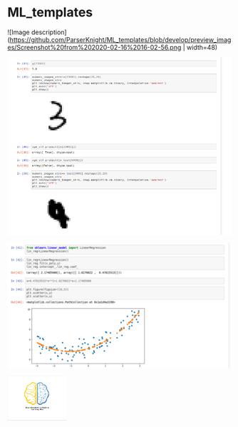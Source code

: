 # ML_templates


![Image description](https://github.com/ParserKnight/ML_templates/blob/develop/preview_images/Screenshot%20from%202020-02-16%2016-02-56.png | width=48)

![Image description](https://github.com/ParserKnight/ML_templates/blob/develop/preview_images/Screenshot%20from%202020-02-16%2016-09-36.png)

![Image description](https://github.com/ParserKnight/ML_templates/blob/develop/preview_images/Screenshot%20from%202020-02-16%2016-03-00.png)

<img src="https://github.com/ParserKnight/ML_templates/blob/develop/preview_images/1.png" height="100">
